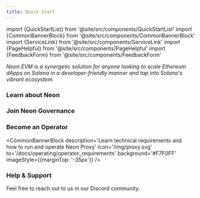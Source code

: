 ```yaml
---
title: Quick Start
---
```

import {QuickStartList} from '@site/src/components/QuickStartList'
import {CommonBannerBlock} from '@site/src/components/CommonBannerBlock'
import {ServiceLink} from '@site/src/components/ServiceLink'
import {PageHelpful} from '@site/src/components/PageHelpful'
import {FeedbackForm} from '@site/src/components/FeedbackForm'

*Neon EVM is a synergetic solution for anyone looking to scale Ethereum dApps on Solana in a developer-friendly manner and tap into Solana's vibrant ecosystem.*

<QuickStartList/>

### Learn about Neon

<CommonBannerBlock description='Read about the basics of the Neon ecosystem'
  icon='/img/learn.svg' to='/docs/about/neon_ecosystem' background='#ECFFF8' />

### Join Neon Governance
<CommonBannerBlock description='Influence Neon’s ecosystem development<br /> by casting your vote'
  icon='/img/governance.svg' to='/docs/governance/overview' background='#FFF1FA' />

### Become an Operator

<CommonBannerBlock description='Learn technical requirements and<br /> how to run and operate Neon Proxy'
  icon='/img/proxy.svg' to='/docs/operating/operator_requirements' background='#F7F0FF' imageStyle={{marginTop: '-35px'}} />

### Help & Support

Feel free to reach out to us in our Discord community.

<ServiceLink title='Ask on Discord' description='Our 🧰 rescue team is ready to help' icon='/icons/discord.svg' link='https://discord.com/invite/d9BhxNWTsj' />
